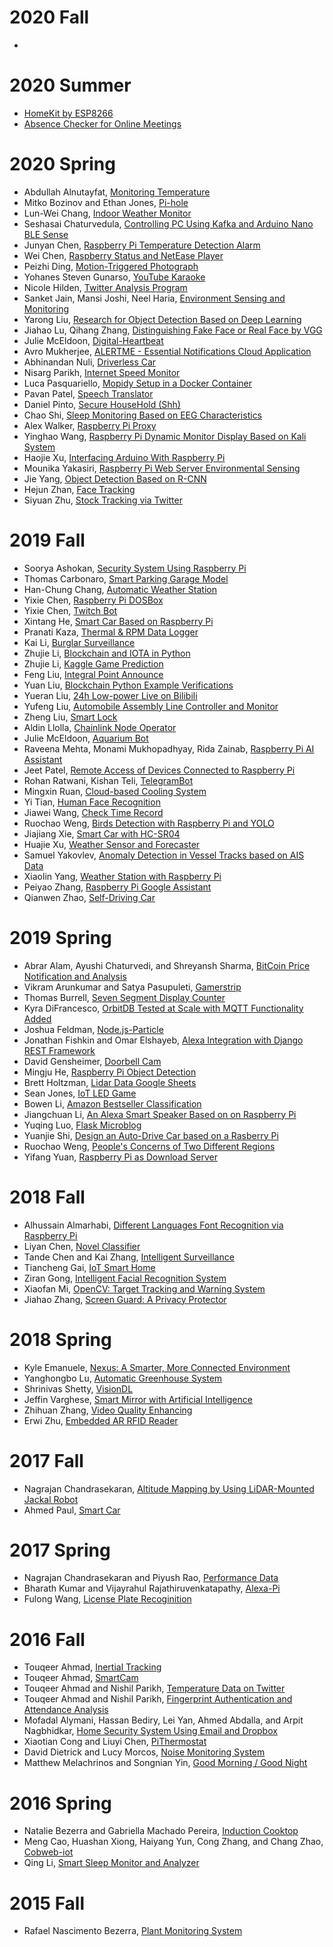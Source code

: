 # 2020 Fall

* 

# 2020 Summer

* [HomeKit by ESP8266](https://github.com/hanzhenglong/homekit-by-esp8266-) <!--Zhenglong Han-->
* [Absence Checker for Online Meetings](https://github.com/Travel-Cat/Travel-Cat.github.io) <!--Yibin Wang-->

# 2020 Spring

* Abdullah Alnutayfat, [Monitoring Temperature](https://github.com/AbdullahAlnutayfat/EE-629-A/tree/master/finalproject) <!-- -->
* Mitko Bozinov and Ethan Jones, [Pi-hole](https://github.com/mbozinov/EE-629-IoT) <!-- -->
* Lun-Wei Chang, [Indoor Weather Monitor](https://github.com/lun-weichang/EE629_S2020) <!-- -->
* Seshasai Chaturvedula, [Controlling PC Using Kafka and Arduino Nano BLE Sense](https://github.com/csash7/raspberrypi) <!-- -->
* Junyan Chen, [Raspberry Pi Temperature Detection Alarm](https://github.com/lilburger/EE629/tree/master/CPU%20Temperature%20of%20raspeberry%20pi) <!-- -->
* Wei Chen, [Raspberry Status and NetEase Player](https://github.com/ChenWei1018/EE629-IOT) <!-- -->
* Peizhi Ding, [Motion-Triggered Photograph](https://github.com/pding5/ee629) <!-- -->
* Yohanes Steven Gunarso, [YouTube Karaoke](https://github.com/ygunarso/ee629) <!-- -->
* Nicole Hilden, [Twitter Analysis Program](https://github.com/nhilden1114/ee629) <!-- -->
* Sanket Jain, Mansi Joshi, Neel Haria, [Environment Sensing and Monitoring](https://github.com/MrJay37/EE629_Project_Environment_Sensing) <!-- -->
* Yarong Liu, [Research for Object Detection Based on Deep Learning](https://github.com/MadgeLiu/Object_Detection_Research) <!-- -->
* Jiahao Lu, Qihang Zhang, [Distinguishing Fake Face or Real Face by VGG](https://github.com/qihang720/EE-800-face-recognition) <!-- -->
* Julie McEldoon, [Digital-Heartbeat](https://github.com/jmac97/Digital-Heartbeat) <!-- -->
* Avro Mukherjee, [ALERTME - Essential Notifications Cloud Application](https://github.com/jeshu54/Hubmaster) <!-- -->
* Abhinandan Nuli, [Driverless Car](https://github.com/AbhinandanNuli/IoT-Autonomous-Robocar) <!-- -->
* Nisarg Parikh, [Internet Speed Monitor](https://github.com/Nisarg9196/EE629_Internet_Speed_Monitor) <!-- -->
* Luca Pasquariello, [Mopidy Setup in a Docker Container](https://github.com/lpasquar/ee629) <!-- -->
* Pavan Patel, [Speech Translator](https://github.com/pavanpp15/IoT) <!-- -->
* Daniel Pinto, [Secure HouseHold (Shh)](https://github.com/danpinto97/EE629) <!-- -->
* Chao Shi, [Sleep Monitoring Based on EEG Characteristics](https://github.com/shichao4657125/EE629FinalProject) <!-- -->
* Alex Walker, [Raspberry Pi Proxy](https://github.com/awalker2/EE-629-IOT/tree/master/pi-proxy-project) <!-- -->
* Yinghao Wang, [Raspberry Pi Dynamic Monitor Display Based on Kali System](https://github.com/yinghaowang95/EE629-Course) <!-- -->
* Haojie Xu, [Interfacing Arduino With Raspberry Pi](https://github.com/jasperxu1233/EE-629) <!-- -->
* Mounika Yakasiri, [Raspberry Pi Web Server Environmental Sensing](https://github.com/Mounika-2197/IoT-Project) <!-- -->
* Jie Yang, [Object Detection Based on R-CNN](https://github.com/smallsunjj/ECE800) <!-- -->
* Hejun Zhan, [Face Tracking](https://github.com/hejunzhan/EE629/tree/master/ee629) <!-- -->
* Siyuan Zhu, [Stock Tracking via Twitter](https://github.com/zhusiyuan-456/cpe-629-Iot) <!-- -->

# 2019 Fall

* Soorya Ashokan, [Security System Using Raspberry Pi](https://github.com/sooryanivedhaashokan/IoT-security-system-using-Raspberry-Pi) <!-- -->
* Thomas Carbonaro, [Smart Parking Garage Model](https://github.com/tcarbona/IoT) <!-- -->
* Han-Chung Chang, [Automatic Weather Station](https://github.com/hcchang501/EE629-IOT-Automatic-Weather-Station-Project) <!-- -->
* Yixie Chen, [Raspberry Pi DOSBox](https://sites.google.com/stevens.edu/iot-ee629yixie/project/dos-game) <!-- -->
* Yixie Chen, [Twitch Bot](https://sites.google.com/stevens.edu/iot-ee629yixie/project/twitch-bot) <!-- -->
* Xintang He, [Smart Car Based on Raspberry Pi](https://github.com/xhe27/iot_Xintang_He) <!-- -->
* Pranati Kaza, [Thermal & RPM Data Logger](https://sites.google.com/stevens.edu/pranati/home/data-logger-using-raspberry-pi) <!-- -->
* Kai Li, [Burglar Surveillance](https://github.com/likaistevens/Graduate/tree/master/629_IOT) <!-- -->
* Zhujie Li, [Blockchain and IOTA in Python](https://github.com/Lizhujie/raspi_blockchain-and-Iota) <!-- -->
* Zhujie Li, [Kaggle Game Prediction](https://github.com/Lizhujie/Kaggle_Game_prediction) <!-- -->
* Feng Liu, [Integral Point Announce](https://github.com/fengliu1227/Feng_Liu) <!-- -->
* Yuan Liu, [Blockchain Python Example Verifications](https://sites.google.com/view/yuanl/home/final-project) <!-- -->
* Yueran Liu, [24h Low-power Live on Bilibili](https://github.com/YueranLiu/629) <!-- -->
* Yufeng Liu, [Automobile Assembly Line Controller and Monitor](https://github.com/Chappelliu/IoTproject) <!-- -->
* Zheng Liu, [Smart Lock](https://github.com/hungrylz/Iot_courses) <!-- -->
* Aldin Llolla, [Chainlink Node Operator](https://sites.google.com/stevens.edu/ece629aldin/project) <!-- -->
* Julie McEldoon, [Aquarium Bot](https://github.com/jmac97/Aquarium-Bot) <!-- -->
* Raveena Mehta, Monami Mukhopadhyay, Rida Zainab, [Raspberry Pi AI Assistant](https://github.com/monamim1989/Raspberry-Pi-AI-Assistant) <!-- -->
* Jeet Patel, [Remote Access of Devices Connected to Raspberry Pi](https://github.com/JeetPatel301095/EE-629-IOT) <!-- -->
* Rohan Ratwani, Kishan Teli, [TelegramBot](https://github.com/RohanRatwani/Telegram_Bot) <!-- -->
* Mingxin Ruan, [Cloud-based Cooling System](https://github.com/R9MX4/iot) <!-- -->
* Yi Tian, [Human Face Recognition](https://github.com/YiTian0902/lot) <!-- -->
* Jiawei Wang, [Check Time Record](https://github.com/540792740/Iot_project_time_checkin_checkout) <!-- -->
* Ruochao Weng, [Birds Detection with Raspberry Pi and YOLO](https://github.com/wruochao19/Deep-learning-camera) <!-- -->
* Jiajiang Xie, [Smart Car with HC-SR04](https://github.com/jxie10/EE629Project) <!-- -->
* Huajie Xu, [Weather Sensor and Forecaster](https://github.com/xuhuajie19/629) <!-- -->
* Samuel Yakovlev, [Anomaly Detection in Vessel Tracks based on AIS Data](https://github.com/BigHairyYak/SRI-2019-AIS-Anomaly-Detection) <!-- -->
* Xiaolin Yang, [Weather Station with Raspberry Pi](https://github.com/xiaolinyang927/iot) <!-- -->
* Peiyao Zhang, [Raspberry Pi Google Assistant](https://github.com/stlchz/Raspberry-Pi-Google-Assistant) <!-- -->
* Qianwen Zhao, [Self-Driving Car](https://sites.google.com/stevens.edu/qianwen-zhao/iot-project) <!-- -->

# 2019 Spring

* Abrar Alam, Ayushi Chaturvedi, and Shreyansh Sharma, [BitCoin Price Notification and Analysis](https://github.com/AyushiCh/Bitcoin-Price-Notification-and-Analysis-) <!-- -->
* Vikram Arunkumar and Satya Pasupuleti, [Gamerstrip](https://github.com/SatyaSujitPasupuleti/gamerstrip) <!-- -->
* Thomas Burrell, [Seven Segment Display Counter](https://github.com/tburrell7/Seven-Segment-Display-Counter#seven-segment-display-counter) <!-- -->
* Kyra DiFrancesco, [OrbitDB Tested at Scale with MQTT Functionality Added](https://github.com/KyraDiF/EE629_final_project) <!-- -->
* Joshua Feldman, [Node.js-Particle](https://github.com/jfeldman24/Node.js-Particle) <!-- -->
* Jonathan Fishkin and Omar Elshayeb, [Alexa Integration with Django REST Framework](https://github.com/TheFish1996/IOT-Project) <!-- -->
* David Gensheimer, [Doorbell Cam](https://github.com/dgenshei/doorbellcam-iot-project) <!-- -->
* Mingju He, [Raspberry Pi Object Detection](https://github.com/SDxs5/raspberry_pi_object_detection) <!-- -->
* Brett Holtzman, [Lidar Data Google Sheets](https://github.com/BrettHoltzman/Lidar_Data_Google_Sheets) <!-- -->
* Sean Jones, [IoT LED Game](https://github.com/512seanjones/iot_led_game) <!-- -->
* Bowen Li, [Amazon Bestseller Classification](https://github.com/Millymiss/EE-629-iot-Finalproject) <!-- -->
* Jiangchuan Li, [An Alexa Smart Speaker Based on on Raspberry Pi](https://github.com/JCLiLC/EE629-Project-Pi-Alexa) <!-- -->
* Yuqing Luo, [Flask Microblog](https://github.com/homsluo/Flask_Microblog) <!-- -->
* Yuanjie Shi, [Design an Auto-Drive Car based on a Rasberry Pi](https://github.com/yqcqsyj/auto-drive-car) <!-- -->
* Ruochao Weng, [People's Concerns of Two Different Regions](https://github.com/wruochao19/People_Concern) <!-- -->
* Yifang Yuan, [Raspberry Pi as Download Server](https://github.com/YifangY/IoTProject2019) <!-- -->

# 2018 Fall

* Alhussain Almarhabi, [Different Languages Font Recognition via Raspberry Pi](https://github.com/code-Eng) <!-- -->
* Liyan Chen, [Novel Classifier](https://github.com/lly00412/NovelClassifier) <!-- -->
* Tande Chen and Kai Zhang, [Intelligent Surveillance](https://github.com/zjzk99/EE-800-L) <!-- -->
* Tiancheng Gai, [IoT Smart Home](https://github.com/tcgai) <!-- -->
* Ziran Gong, [Intelligent Facial Recognition System](https://github.com/nature1995) <!-- -->
* Xiaofan Mi, [OpenCV: Target Tracking and Warning System](https://github.com/xmxftxdl/opencv) <!-- -->
* Jiahao Zhang, [Screen Guard: A Privacy Protector](https://github.com/EmptyZJH/Screen-Guard) <!-- -->

# 2018 Spring

* Kyle Emanuele, [Nexus: A Smarter, More Connected Environment](https://github.com/kemanu/SIT_RFID) <!-- -->
* Yanghongbo Lu, [Automatic Greenhouse System](https://github.com/YanghongboLu/StevensProjects) <!-- -->
* Shrinivas Shetty, [VisionDL](https://github.com/shrinivasshetty21/Projects/tree/master/Saliency%20Mapping) <!-- -->
* Jeffin Varghese, [Smart Mirror with Artificial Intelligence](https://github.com/jeffgv/Mymirror) <!-- -->
* Zhihuan Zhang, [Video Quality Enhancing](https://github.com/ifamec/Video-Quality-Enhancing) <!-- -->
* Erwi Zhu, [Embedded AR RFID Reader](https://github.com/peterzhu9210/virtualAR) <!-- -->

# 2017 Fall

* Nagrajan Chandrasekaran, [Altitude Mapping by Using LiDAR-Mounted Jackal Robot]( https://github.com/RoboticsAltorferTeam/Lidar-Mapping/tree/master/MATLAB%20Code) <!-- -->
* Ahmed Paul, [Smart Car](https://github.com/apaul24/SmartCar) <!-- -->


# 2017 Spring

* Nagrajan Chandrasekaran and Piyush Rao, [Performance Data](https://github.com/Nagrajan23/performance-data) <!-- -->
* Bharath Kumar and Vijayrahul Rajathiruvenkatapathy, [Alexa-Pi](https://github.com/bkumar080/alexa-pi) <!-- -->
* Fulong Wang, [License Plate Recoginition](https://github.com/fwangrotk/license-plate-recognition) <!-- -->

# 2016 Fall

* Touqeer Ahmad, [Inertial Tracking](https://github.com/touqeer-ahmad/MPU9255) <!-- -->
* Touqeer Ahmad, [SmartCam](https://github.com/touqeer-ahmad/SmartCam) <!-- -->
* Touqeer Ahmad and Nishil Parikh, [Temperature Data on Twitter](https://github.com/touqeer-ahmad/tweaks) <!-- -->
* Touqeer Ahmad and Nishil Parikh, [Fingerprint Authentication and Attendance Analysis](https://github.com/touqeer-ahmad/zfm60) <!-- -->
* Mofadal Alymani, Hassan Bediry, Lei Yan, Ahmed Abdalla, and Arpit Nagbhidkar, [Home Security System Using Email and Dropbox](https://github.com/yanldst/Home-Security-System) <!-- -->
* Xiaotian Cong and Liuyi Chen, [PiThermostat](https://github.com/xcong1/810PiThermostat) <!-- -->
* David Dietrick and Lucy Morcos, [Noise Monitoring System](https://github.com/djdietrick/djangoNoiseMonitoring) <!-- -->
* Matthew Melachrinos and Songnian Yin, [Good Morning / Good Night](https://github.com/Daniel0729/moring_night) <!-- -->

# 2016 Spring

* Natalie Bezerra and Gabriella Machado Pereira, [Induction Cooktop](https://github.com/gabimachado/cooktop-IoT) <!-- -->
* Meng Cao, Huashan Xiong, Haiyang Yun, Cong Zhang, and Chang Zhao, [Cobweb-iot](https://github.com/cm5168/Cobweb-iot) <!-- -->
* Qing Li, [Smart Sleep Monitor and Analyzer](https://github.com/li1993qing1993/Arduino-Sleep-Monitor) <!-- -->

# 2015 Fall

* Rafael Nascimento Bezerra, [Plant Monitoring System](https://github.com/rafaelbezerra-dev/PlantMonitoringSystem) <!-- -->
